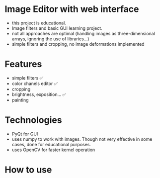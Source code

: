 # Image Editor with web interface
- this project is educational. 
- Image filters and basic GUI learning project.
- not all approaches are optimal (handling images as three-dimensional arrays, ignoring the use of libraries...)
- simple filters and cropping, no image deformations implemented

# Features
- simple filters ✅
- color chanels editor ✅
- cropping 
- brightness, exposition... ✅
- painting

# Technologies
- PyQt for GUI
- uses numpy to work with images. Though not very effective in some cases, done for educational purposes.
- uses OpenCV for faster kernel operation

# How to use
